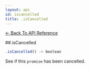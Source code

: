 ```yaml
---
layout: api
id: iscancelled
title: .isCancelled
---
```



[← Back To API Reference](/docs/api-reference.html)
<div class="api-code-section"><markdown>
##.isCancelled

```js
.isCancelled() -> boolean
```

See if this `promise` has been cancelled.
</markdown></div>
